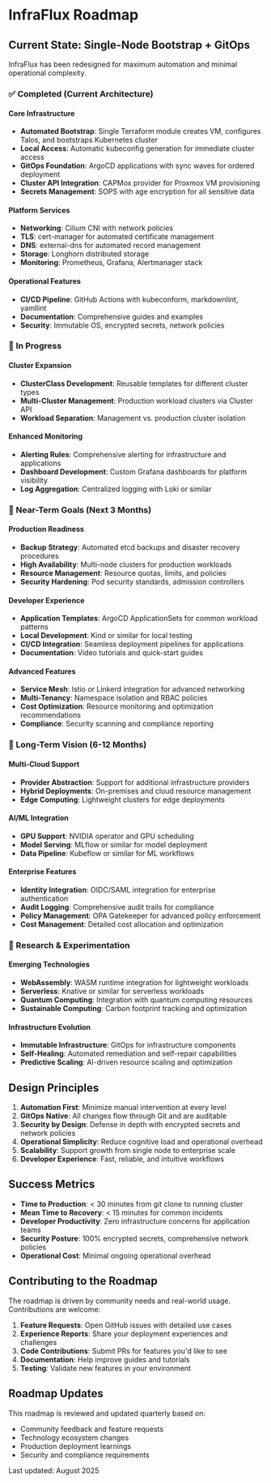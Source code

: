 # InfraFlux Roadmap

## Current State: Single-Node Bootstrap + GitOps

InfraFlux has been redesigned for maximum automation and minimal operational complexity.

### ✅ Completed (Current Architecture)

#### Core Infrastructure

- **Automated Bootstrap**: Single Terraform module creates VM, configures Talos, and bootstraps Kubernetes cluster
- **Local Access**: Automatic kubeconfig generation for immediate cluster access
- **GitOps Foundation**: ArgoCD applications with sync waves for ordered deployment
- **Cluster API Integration**: CAPMox provider for Proxmox VM provisioning
- **Secrets Management**: SOPS with age encryption for all sensitive data

#### Platform Services

- **Networking**: Cilium CNI with network policies
- **TLS**: cert-manager for automated certificate management
- **DNS**: external-dns for automated record management
- **Storage**: Longhorn distributed storage
- **Monitoring**: Prometheus, Grafana, Alertmanager stack

#### Operational Features

- **CI/CD Pipeline**: GitHub Actions with kubeconform, markdownlint, yamllint
- **Documentation**: Comprehensive guides and examples
- **Security**: Immutable OS, encrypted secrets, network policies

### 🚧 In Progress

#### Cluster Expansion

- **ClusterClass Development**: Reusable templates for different cluster types
- **Multi-Cluster Management**: Production workload clusters via Cluster API
- **Workload Separation**: Management vs. production cluster isolation

#### Enhanced Monitoring

- **Alerting Rules**: Comprehensive alerting for infrastructure and applications
- **Dashboard Development**: Custom Grafana dashboards for platform visibility
- **Log Aggregation**: Centralized logging with Loki or similar

### 🎯 Near-Term Goals (Next 3 Months)

#### Production Readiness

- **Backup Strategy**: Automated etcd backups and disaster recovery procedures
- **High Availability**: Multi-node clusters for production workloads
- **Resource Management**: Resource quotas, limits, and policies
- **Security Hardening**: Pod security standards, admission controllers

#### Developer Experience

- **Application Templates**: ArgoCD ApplicationSets for common workload patterns
- **Local Development**: Kind or similar for local testing
- **CI/CD Integration**: Seamless deployment pipelines for applications
- **Documentation**: Video tutorials and quick-start guides

#### Advanced Features

- **Service Mesh**: Istio or Linkerd integration for advanced networking
- **Multi-Tenancy**: Namespace isolation and RBAC policies
- **Cost Optimization**: Resource monitoring and optimization recommendations
- **Compliance**: Security scanning and compliance reporting

### 🚀 Long-Term Vision (6-12 Months)

#### Multi-Cloud Support

- **Provider Abstraction**: Support for additional infrastructure providers
- **Hybrid Deployments**: On-premises and cloud resource management
- **Edge Computing**: Lightweight clusters for edge deployments

#### AI/ML Integration

- **GPU Support**: NVIDIA operator and GPU scheduling
- **Model Serving**: MLflow or similar for model deployment
- **Data Pipeline**: Kubeflow or similar for ML workflows

#### Enterprise Features

- **Identity Integration**: OIDC/SAML integration for enterprise authentication
- **Audit Logging**: Comprehensive audit trails for compliance
- **Policy Management**: OPA Gatekeeper for advanced policy enforcement
- **Cost Management**: Detailed cost allocation and optimization

### 🔬 Research & Experimentation

#### Emerging Technologies

- **WebAssembly**: WASM runtime integration for lightweight workloads
- **Serverless**: Knative or similar for serverless workloads
- **Quantum Computing**: Integration with quantum computing resources
- **Sustainable Computing**: Carbon footprint tracking and optimization

#### Infrastructure Evolution

- **Immutable Infrastructure**: GitOps for infrastructure components
- **Self-Healing**: Automated remediation and self-repair capabilities
- **Predictive Scaling**: AI-driven resource scaling and optimization

## Design Principles

1. **Automation First**: Minimize manual intervention at every level
2. **GitOps Native**: All changes flow through Git and are auditable
3. **Security by Design**: Defense in depth with encrypted secrets and network policies
4. **Operational Simplicity**: Reduce cognitive load and operational overhead
5. **Scalability**: Support growth from single node to enterprise scale
6. **Developer Experience**: Fast, reliable, and intuitive workflows

## Success Metrics

- **Time to Production**: < 30 minutes from git clone to running cluster
- **Mean Time to Recovery**: < 15 minutes for common incidents
- **Developer Productivity**: Zero infrastructure concerns for application teams
- **Security Posture**: 100% encrypted secrets, comprehensive network policies
- **Operational Cost**: Minimal ongoing operational overhead

## Contributing to the Roadmap

The roadmap is driven by community needs and real-world usage. Contributions are welcome:

1. **Feature Requests**: Open GitHub issues with detailed use cases
2. **Experience Reports**: Share your deployment experiences and challenges
3. **Code Contributions**: Submit PRs for features you'd like to see
4. **Documentation**: Help improve guides and tutorials
5. **Testing**: Validate new features in your environment

## Roadmap Updates

This roadmap is reviewed and updated quarterly based on:

- Community feedback and feature requests
- Technology ecosystem changes
- Production deployment learnings
- Security and compliance requirements

Last updated: August 2025
